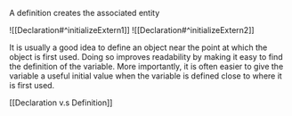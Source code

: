 A definition creates the associated entity

![[Declaration#^initializeExtern1]]
![[Declaration#^initializeExtern2]]

It is usually a good idea to define an object near the point at which the object is first used. Doing so improves readability by making it easy to find the definition of the variable. More importantly, it is often easier to give the variable a useful initial value when the variable is defined close to where it is first used.

[[Declaration v.s Definition]]

